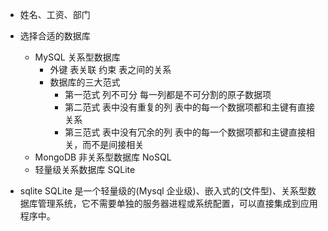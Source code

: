  - 姓名、工资、部门
   
 - 选择合适的数据库
   - MySQL 关系型数据库
     - 外键 表关联 约束 表之间的关系
     - 数据库的三大范式
       - 第一范式 列不可分 每一列都是不可分割的原子数据项
       - 第二范式 表中没有重复的列 表中的每一个数据项都和主键有直接关系
       - 第三范式 表中没有冗余的列 表中的每一个数据项都和主键直接相关，而不是间接相关
   - MongoDB 非关系型数据库 NoSQL
   - 轻量级关系数据库 SQLite 

 - sqlite 
   SQLite 是一个轻量级的(Mysql 企业级)、嵌入式的(文件型)、关系型数据库管理系统，它不需要单独的服务器进程或系统配置，可以直接集成到应用程序中。